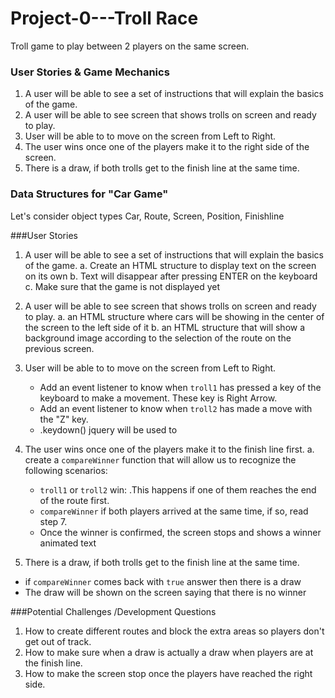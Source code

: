 # Project-0---Troll Race
Troll game to play between 2 players on the same screen.


### User Stories & Game Mechanics
1. A user will be able to see a set of instructions that will explain the basics of the game.
2. A user will be able to see screen that shows trolls on screen and ready to play.
3. User will be able to to move on the screen from Left to Right.
4. The user wins once one of the players make it to the right side of the screen.
5. There is a draw, if both trolls get to the finish line at the same time.

### Data Structures for "Car Game"
Let's consider object types Car, Route, Screen, Position, Finishline


###User Stories

1. A user will be able to see a set of instructions that will explain the basics of the game.
  a. Create an HTML structure to display text on the screen on its own
  b. Text will disappear after pressing ENTER on the keyboard
  c. Make sure that the game is not displayed yet


2. A user will be able to see screen that shows trolls on screen and ready to play.
  a. an HTML structure where cars will be showing in the center of the screen to the left side of it
  b. an HTML structure that will show a background image according to the selection of the route on the previous screen.


3. User will be able to to move on the screen from Left to Right.
    - Add an event listener to know when `troll1` has pressed a key of the keyboard to make a movement. These key is Right Arrow.
    - Add an event listener  to know when `troll2` has made a move with the "Z" key.
    - .keydown() jquery will be used to

4. The user wins once one of the players make it to the finish line first.
  a. create a `compareWinner` function that will allow us to recognize the following scenarios:
    - `troll1` or `troll2` win:
      .This happens if one of them reaches the end of the route first.
    - `compareWinner` if both players arrived at the same time, if so, read step 7.
    - Once the winner is confirmed, the screen stops and shows a winner animated text

5. There is a draw, if both trolls get to the finish line at the same time.
  - if `compareWinner` comes back with `true` answer then there is a draw
  - The draw will be shown on the screen saying that there is no winner



###Potential Challenges /Development Questions

1. How to create different routes and block the extra areas so players don't get out of track.
2. How to make sure when a draw is actually a draw when players are at the finish line.
3. How to make the screen stop once the players have reached the right side.
